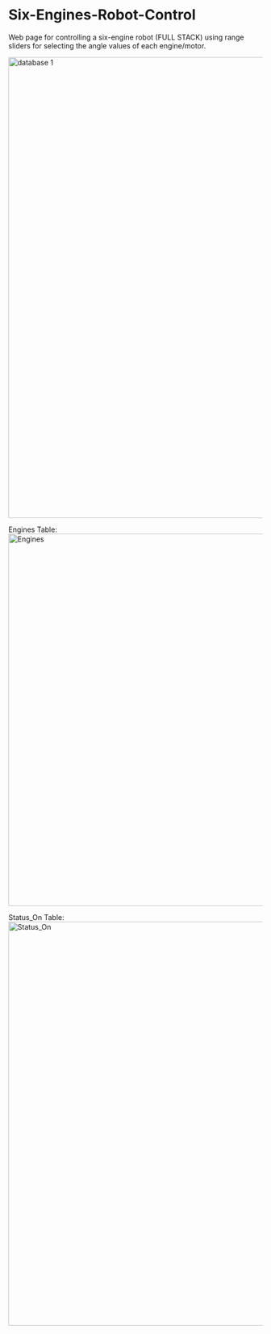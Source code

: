 # Six-Engines-Robot-Control
Web page for controlling a six-engine robot (FULL STACK) using range sliders for selecting the angle values of each engine/motor.


<img width="914" alt="database 1" src="https://user-images.githubusercontent.com/86415915/123446186-4c561580-d5e1-11eb-9a38-eeb910bfad96.PNG">

Engines Table:
<img width="738" alt="Engines" src="https://user-images.githubusercontent.com/86415915/123446272-63950300-d5e1-11eb-9c06-24abc75c6321.PNG">

Status_On Table:
<img width="801" alt="Status_On" src="https://user-images.githubusercontent.com/86415915/123446304-6abc1100-d5e1-11eb-8360-f377ae82d8eb.PNG">
